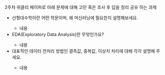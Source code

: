 2주차 위클리 페이퍼로 아래 문제에 대해 고민 혹은 조사  후 답을 정리 공유 하는 과제

<ul>
  <li>
    선형대수학이란 어떤 학문이며, 왜 머신러닝에 필요한지 설명해보세요.
  </li>
  <ul>
    <li>
      내용
    </li>
  </ul>
   <li>
     EDA(Exploratory Data Analysis)란 무엇인가요?
   </li>
  <ul>
    <li>
      내용
    </li>
  </ul>
  <li>
    대표적인 데이터 전처리 방법인 결측값, 중복값, 이상치 처리에 대해 각각 설명해 주세요.
  </li>
  <ul>
    <li>
      내용
    </li>
  </ul>
</ul>




